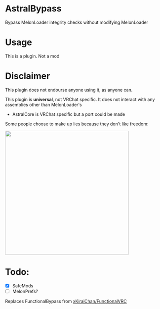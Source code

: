 # AstralBypass
Bypass MelonLoader integrity checks without modifying MelonLoader

# Usage
This is a plugin. Not a mod

# Disclaimer
This plugin does not endourse anyone using it, as anyone can.

This plugin is **universal**, not VRChat specific. It does not interact with any assemblies other than MelonLoader's
- AstralCore is VRChat specific but a port could be made

Some people choose to make up lies because they don't like freedom:

<img src="https://user-images.githubusercontent.com/68942228/162851808-31d28927-b146-4cd6-959d-863448400c4b.png" width="400px"/>



# Todo:
- [x] SafeMods
- [ ] MelonPrefs?

Replaces FunctionalBypass from [xKiraiChan/FunctionalVRC](https://github.com/xKiraiChan/FunctionalVRC/)
